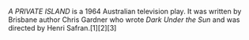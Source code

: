 _A PRIVATE ISLAND_ is a 1964 Australian television play. It was written by Brisbane author Chris Gardner who wrote _Dark Under the Sun_ and was directed by Henri Safran.[1][2][3]
